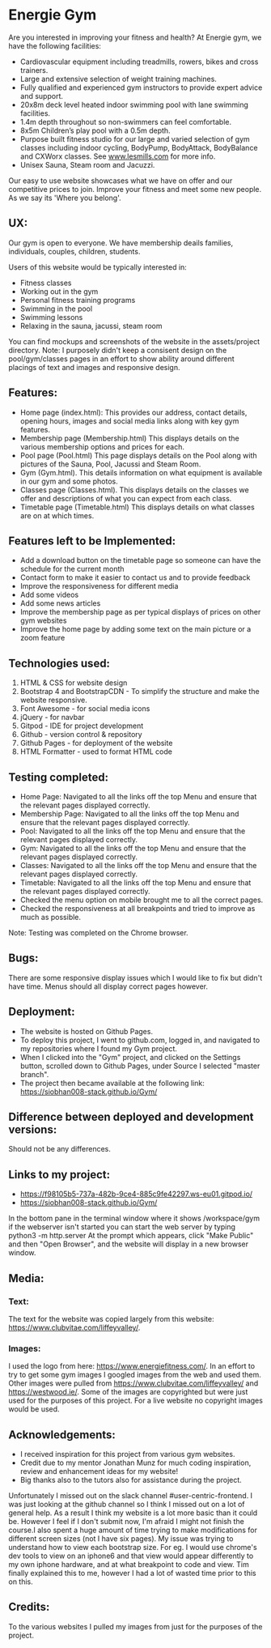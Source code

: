 # Energie Gym

Are you interested in improving your fitness and health? At Energie gym, we have the following facilities:

 -   Cardiovascular equipment including treadmills, rowers, bikes and cross trainers.
 -   Large and extensive selection of weight training machines.
 -   Fully qualified and experienced gym instructors to provide expert advice and support.
 -   20x8m deck level heated indoor swimming pool with lane swimming facilities.
 -   1.4m depth throughout so non-swimmers can feel comfortable.
 -   8x5m Children’s play pool with a 0.5m depth.
  -  Purpose built fitness studio for our large and varied selection of gym classes including indoor cycling, BodyPump, BodyAttack, BodyBalance and CXWorx classes. See www.lesmills.com for more info.
 -   Unisex Sauna, Steam room and Jacuzzi.

Our easy to use website showcases what we have on offer and our competitive prices to join. 
Improve your fitness and meet some new people. As we say its 'Where you belong'.

## UX:
Our gym is open to everyone. We have membership deails families, individuals, couples, children, students.

Users of this website would be typically interested in:
- Fitness classes
- Working out in the gym
- Personal fitness training programs
- Swimming in the pool
- Swimming lessons
- Relaxing in the sauna, jacussi, steam room 

You can find mockups and screenshots of the website in the assets/project directory.
Note: I purposely didn't keep a consisent design on the pool/gym/classes pages in an effort to show ability around different placings of text and images and responsive design.

## Features:
- Home page (index.html): This provides our address, contact details, opening hours, images and social media links along with key gym features.
- Membership page (Membership.html) This displays details on the various membership options and prices for each.
- Pool page (Pool.html) This page displays details on the Pool along with pictures of the Sauna, Pool, Jacussi and Steam Room.
- Gym (Gym.html). This details information on what equipment is available in our gym and some photos.
- Classes page (Classes.html). This displays details on the classes we offer and descriptions of what you can expect from each class.
- Timetable page (Timetable.html) This displays details on what classes are on at which times.

## Features left  to be Implemented:
- Add a download button on the timetable page so someone can have the schedule for the current month
- Contact form to make it easier to contact us and to provide feedback
- Improve the responsiveness for different media
- Add some videos 
- Add some news articles
- Improve the membership page as per typical displays of prices on other gym websites
- Improve the home page by adding some text on the main picture or a zoom feature

## Technologies used:
1. HTML & CSS for website design
2. Bootstrap 4 and BootstrapCDN - To simplify the structure and make the website responsive.
3. Font Awesome - for social media icons
4. jQuery - for navbar
5. Gitpod - IDE for project development
6. Github - version control & repository
7. Github Pages - for deployment of the website
8. HTML Formatter - used to format HTML code

## Testing completed:
- Home Page: 	Navigated to all the links off the top Menu and ensure that the relevant pages displayed correctly.
- Membership Page: Navigated to all the links off the top Menu and ensure that the relevant pages displayed correctly.
- Pool: Navigated to all the links off the top Menu and ensure that the relevant pages displayed correctly.
- Gym: Navigated to all the links off the top Menu and ensure that the relevant pages displayed correctly.
- Classes: Navigated to all the links off the top Menu and ensure that the relevant pages displayed correctly.
- Timetable: Navigated to all the links off the top Menu and ensure that the relevant pages displayed correctly.
- Checked the menu option on mobile brought me to all the correct pages.
- Checked the responsiveness at all breakpoints and tried to improve as much as possible.

Note: Testing was completed on the Chrome browser.

## Bugs:
There are some responsive display issues which I would like to fix but didn't have time.
Menus should all display correct pages however.

## Deployment:
- The website is hosted on Github Pages.
- To deploy this project, I went to github.com, logged in, and navigated to my repositories where I found my Gym project.
- When I clicked into the "Gym" project, and clicked on the Settings button, scrolled down to Github Pages, under Source I selected "master branch".
- The project then became available at the following link: https://siobhan008-stack.github.io/Gym/

## Difference between deployed and development versions:
Should not be any differences.

## Links to my project:
- https://f98105b5-737a-482b-9ce4-885c9fe42297.ws-eu01.gitpod.io/
- https://siobhan008-stack.github.io/Gym/

In the bottom pane in the terminal window where it shows /workspace/gym if the webserver isn't started you can start the web server by typing python3 -m http.server
At the prompt which appears, click "Make Public" and then "Open Browser", and the website will display in a new browser window.

## Media:
### Text:
The text for the website was copied largely from this website:
https://www.clubvitae.com/liffeyvalley/.

### Images:
I used the logo from here: https://www.energiefitness.com/.
In an effort to try to get some gym images I googled images from the web and used them.
Other images were pulled from   https://www.clubvitae.com/liffeyvalley/ and https://westwood.ie/.
Some of the images are copyrighted but were just used for the purposes of this project. 
For a live website no copyright images would be used.

## Acknowledgements:
- I received inspiration for this project from various gym websites.
- Credit due to my mentor Jonathan Munz for much coding inspiration, review and enhancement ideas for my website!
- Big thanks also to the tutors also for assistance during the project. 

Unfortunately I missed out on the slack channel #user-centric-frontend. I was just looking at the github channel so I think I missed out on a lot of general help. As a result I think my website is a lot more basic than it could be. However I feel if I don't submit now, I'm afraid I might not finish the course.I also spent a huge amount of time trying to make modifications for different screen sizes (not I have six pages). My issue was trying to understand how to view each bootstrap size. For eg. I would use chrome's dev tools to view on an iphone6 and that view would appear differently to my own iphone hardware, and at what breakpoint to code and view.
Tim finally explained this to me, however I had a lot of wasted time prior to this on this.

## Credits:
To the various websites I pulled my images from just for the purposes of the project.


